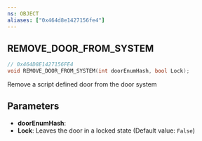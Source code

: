 ```yaml
---
ns: OBJECT
aliases: ["0x464d8e1427156fe4"]
---
```

## REMOVE_DOOR_FROM_SYSTEM

```c
// 0x464D8E1427156FE4
void REMOVE_DOOR_FROM_SYSTEM(int doorEnumHash, bool Lock);
```

Remove a script defined door from the door system


## Parameters
* **doorEnumHash**: 
* **Lock**: Leaves the door in a locked state (Default value: `False`)

